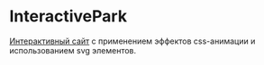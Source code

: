 # InteractivePark

[Интерактивный сайт](https://espoira.github.io/InteractivePark/) с применением эффектов css-анимации и использованием svg элементов.

